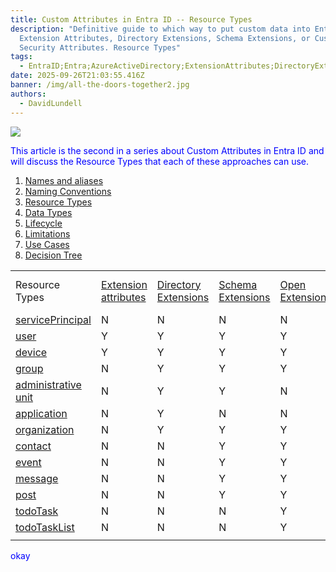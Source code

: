 ```yaml
---
title: Custom Attributes in Entra ID -- R﻿esource Types
description: "Definitive guide to which way to put custom data into Entra ID:
  Extension Attributes, Directory Extensions, Schema Extensions, or Custom
  Security Attributes. R﻿esource Types"
tags:
  - EntraID;Entra;AzureActiveDirectory;ExtensionAttributes;DirectoryExtensions;SchemaExtensions;CustomSecurityAttributes;
date: 2025-09-26T21:03:55.416Z
banner: /img/all-the-doors-together2.jpg
authors:
  - DavidLundell
---
```

![](/img/all-the-doors-together2.jpg)

This article is the second in a series about Custom Attributes in Entra ID and will discuss the Resource Types that each of these approaches can use.

1. [Names and aliases](/blog/2025/09/custom-attributes-in-entra-id/#names-and-aliases)
2. [N﻿aming Conventions](/blog/2025/09/custom-attributes-in-entra-id-naming-conventions/)
3. [R﻿esource Types](/blog/2025/09/custom-attributes-in-entra-id-resource-types/)
4. [D﻿ata Types](/blog/2025/09/custom-attributes-in-entra-id-data-types/)
5. [L﻿ifecycle](/blog/2025/09/custom-attributes-in-entra-id-lifecycle/)
6. [L﻿imitations](/blog/2025/09/custom-attributes-in-entra-id-limitations/)
7. [U﻿se Cases](/blog/2025/09/custom-attributes-in-entra-id-use-cases/)
8. [Decision Tree](/blog/2025/09/custom-attributes-in-entra-id-decision-tree/)

|     |     |     |     |     |     |
| --- | --- | --- | --- | --- | --- |    
| Resource Types | [Extension attributes](https://learn.microsoft.com/en-us/graph/extensibility-overview?tabs=http#extension-attributes) | [Directory Extensions](https://learn.microsoft.com/en-us/graph/extensibility-overview?tabs=http#directory-microsoft-entra-id-extensions) | [Schema Extensions](https://learn.microsoft.com/en-us/graph/extensibility-overview?tabs=http#schema-extensions) | [Open Extensions](https://learn.microsoft.com/en-us/graph/extensibility-overview?tabs=http#open-extensions) | [Custom Security Attributes](https://learn.microsoft.com/en-us/entra/fundamentals/custom-security-attributes-overview) |
| [servicePrincipal](https://learn.microsoft.com/en-us/graph/api/resources/servicePrincipal?view=graph-rest-1.0) | N   | N   | N   | N   | Y   |
| [user](https://learn.microsoft.com/en-us/graph/api/resources/user?view=graph-rest-1.0) | Y   | Y   | Y   | Y   | Y   |
| [device](https://learn.microsoft.com/en-us/graph/api/resources/device?view=graph-rest-1.0) | Y   | Y   | Y   | Y   | N   |
| [group](https://learn.microsoft.com/en-us/graph/api/resources/group?view=graph-rest-1.0) | N   | Y   | Y   | Y   | N   |
| [administrative unit](https://learn.microsoft.com/en-us/graph/api/resources/administrativeunit?view=graph-rest-1.0) | N   | Y   | Y   | N   | N   |
| [application](https://learn.microsoft.com/en-us/graph/api/resources/application?view=graph-rest-1.0) | N   | Y   | N   | N   | N   |
| [organization](https://learn.microsoft.com/en-us/graph/api/resources/organization?view=graph-rest-1.0) | N   | Y   | Y   | Y   | N   |
| [contact](https://learn.microsoft.com/en-us/graph/api/resources/contact?view=graph-rest-1.0) | N   | N   | Y   | Y   | N   |
| [event](https://learn.microsoft.com/en-us/graph/api/resources/event?view=graph-rest-1.0) | N   | N   | Y   | Y   | N   |
| [message](https://learn.microsoft.com/en-us/graph/api/resources/message?view=graph-rest-1.0) | N   | N   | Y   | Y   | N   |
| [post](https://learn.microsoft.com/en-us/graph/api/resources/post?view=graph-rest-1.0) | N   | N   | Y   | Y   | N   |
| [todoTask](https://learn.microsoft.com/en-us/graph/api/resources/todoTask?view=graph-rest-1.0) | N   | N   | N   | Y   | N   |
| [todoTaskList](https://learn.microsoft.com/en-us/graph/api/resources/todoTaskList?view=graph-rest-1.0) | N   | N   | N   | Y   | N   |
|     |     |     |     |     |     |

<style
  type="text/css">
h1 {color:red;}

p {color:blue;}
</style>
okay